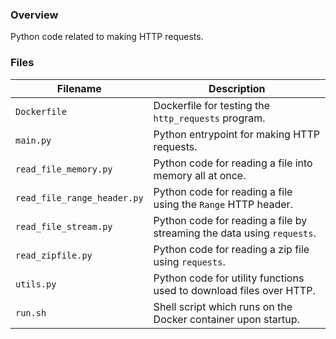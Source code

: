### Overview

Python code related to making HTTP requests.

### Files

| Filename                     | Description                                                                          |
|------------------------------|--------------------------------------------------------------------------------------|
| `Dockerfile`                 | Dockerfile for testing the `http_requests` program.                                  |
| `main.py`                    | Python entrypoint for making HTTP requests.                                          |
| `read_file_memory.py`        | Python code for reading a file into memory all at once.                              |
| `read_file_range_header.py`  | Python code for reading a file using the `Range` HTTP header.                        |
| `read_file_stream.py`        | Python code for reading a file by streaming the data using `requests`.               |
| `read_zipfile.py`            | Python code for reading a zip file using `requests`.                                 |
| `utils.py`                   | Python code for utility functions used to download files over HTTP.                  |
| `run.sh`                     | Shell script which runs on the Docker container upon startup.                        |